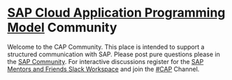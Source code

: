 # [SAP Cloud Application Programming Model](https://cap.cloud.sap/docs/) Community

Welcome to the CAP Community. This place is intended to support a structured communication with SAP. Please post pure questions please in the [SAP Community](https://answers.sap.com/questions/ask.html?primaryTagId=9f13aee1-834c-4105-8e43-ee442775e5ce). For interactive discussions register for the [SAP Mentors and Friends Slack Workspace](https://sapmentors-slack-invite.cfapps.eu10.hana.ondemand.com/) and join the [#CAP](https://sapmentors.slack.com/messages/CNX247875) Channel.
